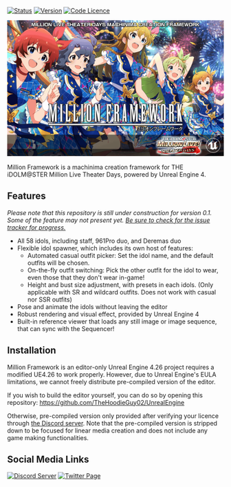 [![Status](https://img.shields.io/badge/Status-Under%20Construction-red.svg)](https://github.com/TheHoodieGuy02/Miriwaku) [![Version](https://img.shields.io/badge/Version-TBD-red.svg)](https://github.com/TheHoodieGuy02/Miriwaku) [![Code Licence](https://img.shields.io/badge/Code%20Licence-MIT-blue)](https://github.com/TheHoodieGuy02/Miriwaku/blob/main/LICENCE)

![MILLION FRAMEWORK](Content/Splash/EdSplash.png)

Million Framework is a machinima creation framework for THE iDOLM@STER Million Live Theater Days, powered by Unreal Engine 4.

## Features

*Please note that this repository is still under construction for version 0.1. Some of the feature may not present yet. [Be sure to check for the issue tracker for progress.](https://github.com/TheHoodieGuy02/Miriwaku/issues)*
 - All 58 idols, including staff, 961Pro duo, and Deremas duo
 - Flexible idol spawner, which includes its own host of features:
	 - Automated casual outfit picker:
		 Set the idol name, and the default outfits will be chosen.
	 - On-the-fly outfit switching:
		 Pick the other outfit for the idol to wear, even those that they don't wear in-game!
	 - Height and bust size adjustment, with presets in each idols. (Only applicable with SR and wildcard outfits. Does not work with casual nor SSR outfits)
- Pose and animate the idols without leaving the editor
- Robust rendering and visual effect, provided by Unreal Engine 4
- Built-in reference viewer that loads any still image or image sequence, that can sync with the Sequencer!

## Installation
Million Framework is an editor-only Unreal Engine 4.26 project requires a modified UE4.26 to work properly. However, due to Unreal Engine's EULA limitations, we cannot freely distribute pre-compiled version of the editor.

If you wish to build the editor yourself, you can do so by opening this repository:
https://github.com/TheHoodieGuy02/UnrealEngine

Otherwise, pre-compiled version only provided after verifying your licence through [the Discord server](https://discord.gg/xgvqQwmPkP). Note that the pre-compiled version is stripped down to be focused for linear media creation and does not include any game making functionalities.

## Social Media Links

<a href="https://discord.gg/xgvqQwmPkP"><img src="https://edent.github.io/SuperTinyIcons/images/svg/discord.svg" width="96" title="Discord Server" /></a> <a href="https://twitter.com/mltd_fanrender"><img src="https://edent.github.io/SuperTinyIcons/images/svg/twitter.svg" width="96" title="Twitter Page" /></a> 
